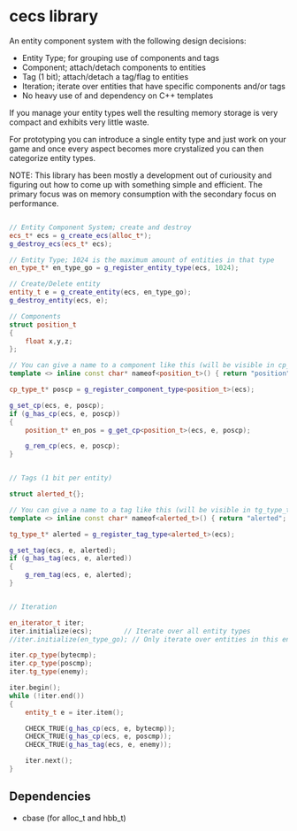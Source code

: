 # cecs library

An entity component system with the following design decisions:

- Entity Type; for grouping use of components and tags
- Component; attach/detach components to entities
- Tag (1 bit); attach/detach a tag/flag to entities
- Iteration; iterate over entities that have specific components and/or tags
- No heavy use of and dependency on C++ templates

If you manage your entity types well the resulting memory storage is very compact and
exhibits very little waste.

For prototyping you can introduce a single entity type and just work on your game
and once every aspect becomes more crystalized you can then categorize entity types.

NOTE: This library has been mostly a development out of curiousity and figuring out how
to come up with something simple and efficient. The primary focus was on memory consumption 
with the secondary focus on performance.  

```c++

// Entity Component System; create and destroy
ecs_t* ecs = g_create_ecs(alloc_t*);
g_destroy_ecs(ecs_t* ecs);

// Entity Type; 1024 is the maximum amount of entities in that type
en_type_t* en_type_go = g_register_entity_type(ecs, 1024);

// Create/Delete entity
entity_t e = g_create_entity(ecs, en_type_go);
g_destroy_entity(ecs, e);

// Components
struct position_t
{
    float x,y,z;
};

// You can give a name to a component like this (will be visible in cp_type_t)
template <> inline const char* nameof<position_t>() { return "position"; }

cp_type_t* poscp = g_register_component_type<position_t>(ecs);

g_set_cp(ecs, e, poscp);
if (g_has_cp(ecs, e, poscp))
{
    position_t* en_pos = g_get_cp<position_t>(ecs, e, poscp);

    g_rem_cp(ecs, e, poscp);
}


// Tags (1 bit per entity)

struct alerted_t{};

// You can give a name to a tag like this (will be visible in tg_type_t)
template <> inline const char* nameof<alerted_t>() { return "alerted"; }

tg_type_t* alerted = g_register_tag_type<alerted_t>(ecs);

g_set_tag(ecs, e, alerted);
if (g_has_tag(ecs, e, alerted))
{
    g_rem_tag(ecs, e, alerted);
}


// Iteration

en_iterator_t iter;
iter.initialize(ecs);        // Iterate over all entity types
//iter.initialize(en_type_go); // Only iterate over entities in this entity type

iter.cp_type(bytecmp);
iter.cp_type(poscmp);
iter.tg_type(enemy);

iter.begin();
while (!iter.end())
{
    entity_t e = iter.item();

    CHECK_TRUE(g_has_cp(ecs, e, bytecmp));
    CHECK_TRUE(g_has_cp(ecs, e, poscmp));
    CHECK_TRUE(g_has_tag(ecs, e, enemy));

    iter.next();
}


```

## Dependencies

- cbase (for alloc_t and hbb_t)
